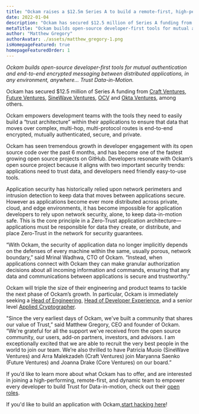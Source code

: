 ```yaml
---
title: "Ockam raises a $12.5m Series A to build a remote-first, high-performance team."
date: 2022-01-04
description: "Ockam has secured $12.5 million of Series A funding from Craft Ventures, Future Ventures, SineWave Ventures, OCV, and Okta Ventures, among others."
metaTitle: "Ockam builds open-source developer-first tools for mutual authentication and end-to-end encrypted messaging between distributed applications, in any environment, anywhere."
author: "Matthew Gregory"
authorAvatar: ./assets/matthew_gregory-1.png
isHomepageFeatured: true
homepageFeaturedOrder: 1
---
```


*Ockam builds open-source developer-first tools for mutual authentication and end-to-end encrypted messaging between distributed applications, in any environment, anywhere… Trust Data-in-Motion.*

Ockam has secured $12.5 million of Series A funding from [Craft Ventures](https://www.craftventures.com/), [Future Ventures](https://future.ventures/), [SineWave Ventures](https://sinewave.vc/), [OCV](https://www.ocvpartners.com/) and [Okta Ventures](https://www.okta.com/okta-ventures/), among others.

Ockam empowers development teams with the tools they need to easily build a “trust architecture” within their applications to ensure that data that moves over complex, multi-hop, multi-protocol routes is end-to-end encrypted, mutually authenticated, secure, and private.

Ockam has seen tremendous growth in developer engagement with its open source code over the past 6 months, and has become one of the fastest growing open source projects on GitHub. Developers resonate with Ockam’s open source project because it aligns with two important security trends: applications need to trust data, and developers need friendly easy-to-use tools.

Application security has historically relied upon network perimeters and intrusion detection to keep data that moves between applications secure. However as applications become ever more distributed across private, cloud, and edge environments, it has become impossible for application developers to rely upon network security, alone, to keep data-in-motion safe. This is the core principle in a Zero-Trust application architecture—applications must be responsible for data they create, or distribute, and place Zero-Trust in the network for security guarantees.

“With Ockam, the security of application data no longer implicitly depends on the defenses of every machine within the same, usually porous, network boundary,” said Mrinal Wadhwa, CTO of Ockam. “Instead, when applications connect with Ockam they can make granular authorization decisions about all incoming information and commands, ensuring that any data and communications between applications is secure and trustworthy.”

Ockam will triple the size of their engineering and product teams to tackle the next phase of Ockam’s growth. In particular, Ockam is immediately seeking a [Head of Engineering](https://jobs.lever.co/ockam/409a8e35-6179-4483-81f6-83d7f63d018f), [Head of Developer Experience](https://jobs.lever.co/ockam/7229fe51-f030-436f-bf3f-f9d9f7f8703f), and a senior level [Applied Cryptographer](https://jobs.lever.co/ockam/57af5c83-ed48-4006-8196-9c8ae06149e8).

"Since the very earliest days of Ockam, we've built a community that shares our value of Trust,” said Matthew Gregory, CEO and founder of Ockam. “We're grateful for all the support we've received from the open source community, our users, add-on partners, investors, and advisors. I am exceptionally excited that we are able to recruit the very best people in the world to join our team. We’re also thrilled to have Patricia Muoio (SineWave Ventures) and Arra Malekzadeh (Craft Ventures) join Maryanna Saenko (Future Ventures) and Joanna Drake (Core Ventures) on our board.”

If you’d like to learn more about what Ockam has to offer, and are interested in joining a high-performing, remote-first, and dynamic team to empower every developer to build Trust for Data-in-motion, check out their [open roles](https://www.ockam.io/team#open-roles).

If you'd like to build an application with Ockam,[start hacking here](https://github.com/ockam-network/ockam#readme)!
